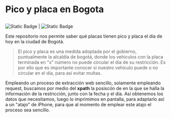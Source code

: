 # <p style="color:dodger blue"> Pico y placa en Bogota </p>
![Static Badge](https://img.shields.io/badge/python-yellow?logo=python) | ![Static Badge](https://img.shields.io/badge/ios-grey?logo=apple)


Este repositorio nos permite saber qué placas tienen pico y placa el día de hoy en la ciudad de Bogotá.

> El pico y placa es una medida adoptada por el gobierno, puntualmente la alcaldía de bogotá, donde los vehiculos con la placa terminada en "x" número no puede circular el día de su restricción.
> Es por ello que es  importante conocer si nuestro vehículo puede o no circular en el día, para así evitar multas.

Empleando un proceso de extracción web sencillo, solamente empleando request, buscamos por medio del **xpath** la posiscón de en la que se halla la información de la restricción, junto con la fecha y el día. Así obtenemos los datos que necesitamos, luego lo imprimimos en pantalla, para adaptarlo así a un "atajo" de iPhone, para que al momento de emplear este atajo el proceso sea sencillo.
